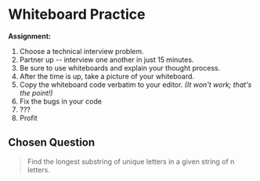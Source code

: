 # Whiteboard Practice
**Assignment:**  
1. Choose a technical interview problem.
1. Partner up -- interview one another in just 15 minutes.
1. Be sure to use whiteboards and explain your thought process.
1. After the time is up, take a picture of your whiteboard.
1. Copy the whiteboard code verbatim to your editor. *(It won't work; that's the point!)*
1. Fix the bugs in your code
1. ???
1. Profit

## Chosen Question
> Find the longest substring of unique letters in a given string of n letters.
